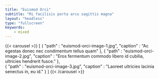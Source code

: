 ```yaml
---
title: "Euismod Orci"
subtitle: "Mi facilisis porta arcu sagittis magna"
layout: "headless"
type: "fullscreen"
keywords:
    - mixed
---
```


{{< carousel >}}
[
    {
        "path" : "euismod-orci-image-1.jpg",
        "caption" : "Ac egestas donec nec condimentum tellus quam"
    },
    {
        "path" : "euismod-orci-image-2.jpg",
        "caption" : "Eros fermentum commodo libero id cubilia, ultricies hendrerit fusce."
    },  
    {
        "path" : "euismod-orci-image-3.jpg",
        "caption" : "Laoreet ultricies lacinia senectus in, eu id."
    }
]
{{< /carousel >}}